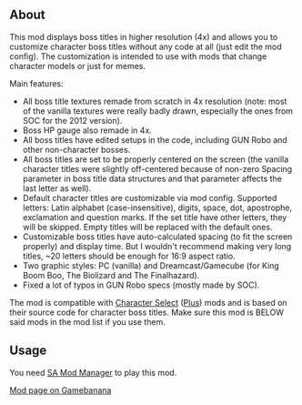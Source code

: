 ## About

This mod displays boss titles in higher resolution (4x) and allows you to customize character boss titles without any code at all (just edit the mod config). The customization is intended to use with mods that change character models or just for memes.

Main features:
* All boss title textures remade from scratch in 4x resolution (note: most of the vanilla textures were really badly drawn, especially the ones from SOC for the 2012 version).
* Boss HP gauge also remade in 4x.
* All boss titles have edited setups in the code, including GUN Robo and other non-character bosses.
* All boss titles are set to be properly centered on the screen (the vanilla character titles were slightly off-centered because of non-zero Spacing parameter in boss title data structures and that parameter affects the last letter as well).
* Default character titles are customizable via mod config. Supported letters: Latin alphabet (case-insensitive), digits, space, dot, apostrophe, exclamation and question marks. If the set title have other letters, they will be skipped. Empty titles will be replaced with the default ones.
* Customizable boss titles have auto-calculated spacing (to fit the screen properly) and display time. But I wouldn't recommend making very long titles, ~20 letters should be enough for 16:9 aspect ratio.
* Two graphic styles: PC (vanilla) and Dreamcast/Gamecube (for King Boom Boo, The Biolizard and The Finalhazard).
* Fixed a lot of typos in GUN Robo specs (mostly made by SOC).

The mod is compatible with [Character Select](https://gamebanana.com/mods/48839) ([Plus](https://gamebanana.com/mods/33170)) mods and is based on their source code for character boss titles. Make sure this mod is BELOW said mods in the mod list if you use them.

## Usage

You need [SA Mod Manager](https://gamebanana.com/tools/15436) to play this mod.

[Mod page on Gamebanana](https://gamebanana.com/mods/507363)
